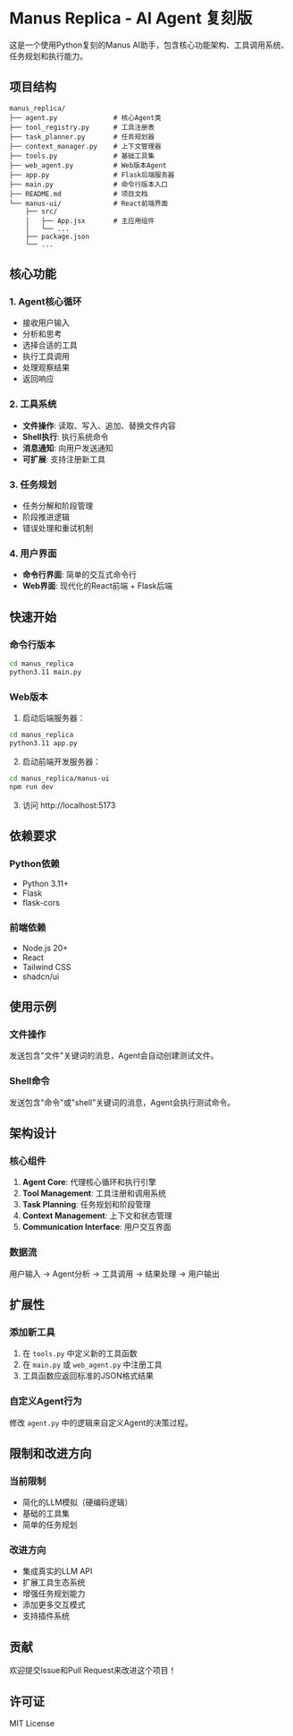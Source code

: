 # Manus Replica - AI Agent 复刻版

这是一个使用Python复刻的Manus AI助手，包含核心功能架构、工具调用系统、任务规划和执行能力。

## 项目结构

```
manus_replica/
├── agent.py              # 核心Agent类
├── tool_registry.py      # 工具注册表
├── task_planner.py       # 任务规划器
├── context_manager.py    # 上下文管理器
├── tools.py              # 基础工具集
├── web_agent.py          # Web版本Agent
├── app.py                # Flask后端服务器
├── main.py               # 命令行版本入口
├── README.md             # 项目文档
└── manus-ui/             # React前端界面
    ├── src/
    │   ├── App.jsx       # 主应用组件
    │   └── ...
    ├── package.json
    └── ...
```

## 核心功能

### 1. Agent核心循环
- 接收用户输入
- 分析和思考
- 选择合适的工具
- 执行工具调用
- 处理观察结果
- 返回响应

### 2. 工具系统
- **文件操作**: 读取、写入、追加、替换文件内容
- **Shell执行**: 执行系统命令
- **消息通知**: 向用户发送通知
- **可扩展**: 支持注册新工具

### 3. 任务规划
- 任务分解和阶段管理
- 阶段推进逻辑
- 错误处理和重试机制

### 4. 用户界面
- **命令行界面**: 简单的交互式命令行
- **Web界面**: 现代化的React前端 + Flask后端

## 快速开始

### 命令行版本

```bash
cd manus_replica
python3.11 main.py
```

### Web版本

1. 启动后端服务器：
```bash
cd manus_replica
python3.11 app.py
```

2. 启动前端开发服务器：
```bash
cd manus_replica/manus-ui
npm run dev
```

3. 访问 http://localhost:5173

## 依赖要求

### Python依赖
- Python 3.11+
- Flask
- flask-cors

### 前端依赖
- Node.js 20+
- React
- Tailwind CSS
- shadcn/ui

## 使用示例

### 文件操作
发送包含"文件"关键词的消息，Agent会自动创建测试文件。

### Shell命令
发送包含"命令"或"shell"关键词的消息，Agent会执行测试命令。

## 架构设计

### 核心组件
1. **Agent Core**: 代理核心循环和执行引擎
2. **Tool Management**: 工具注册和调用系统
3. **Task Planning**: 任务规划和阶段管理
4. **Context Management**: 上下文和状态管理
5. **Communication Interface**: 用户交互界面

### 数据流
用户输入 → Agent分析 → 工具调用 → 结果处理 → 用户输出

## 扩展性

### 添加新工具
1. 在 `tools.py` 中定义新的工具函数
2. 在 `main.py` 或 `web_agent.py` 中注册工具
3. 工具函数应返回标准的JSON格式结果

### 自定义Agent行为
修改 `agent.py` 中的逻辑来自定义Agent的决策过程。

## 限制和改进方向

### 当前限制
- 简化的LLM模拟（硬编码逻辑）
- 基础的工具集
- 简单的任务规划

### 改进方向
- 集成真实的LLM API
- 扩展工具生态系统
- 增强任务规划能力
- 添加更多交互模式
- 支持插件系统

## 贡献

欢迎提交Issue和Pull Request来改进这个项目！

## 许可证

MIT License

